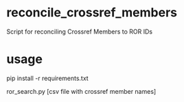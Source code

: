 # reconcile_crossref_members
Script for reconciling Crossref Members to ROR IDs

# usage

pip install -r requirements.txt

ror_search.py [csv file with crossref member names]
